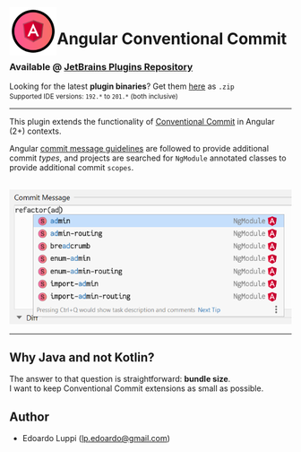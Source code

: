 <img align="left" width="85" height="85" src="https://raw.githubusercontent.com/lppedd/idea-conventional-commit-angular2/master/images/cc_angular_logo.png" alt="Plugin logo">

# Angular Conventional Commit

### Available @ [JetBrains Plugins Repository][4]

Looking for the latest **plugin binaries**? Get them [here][1] as `.zip`  
<small>Supported IDE versions: `192.*` to `201.*` (both inclusive)</small> 

-----

This plugin extends the functionality of [Conventional Commit][2] in Angular (2+) contexts.

Angular [commit message guidelines][3] are followed to provide additional commit _types_,
and projects are searched for `NgModule` annotated classes to provide additional commit `scopes`.

<br />
<img src="https://raw.githubusercontent.com/lppedd/idea-conventional-commit-angular2/master/images/ngmodules.png" alt="NgModule scopes">

-----

## Why Java and not Kotlin?

The answer to that question is straightforward: **bundle size**.  
I want to keep Conventional Commit extensions as small as possible.

## Author

 - Edoardo Luppi (<lp.edoardo@gmail.com>)

[1]: https://github.com/lppedd/idea-conventional-commit-angular2/releases
[2]: https://github.com/lppedd/idea-conventional-commit
[3]: https://github.com/angular/angular/blob/master/CONTRIBUTING.md#-commit-message-guidelines
[4]: https://plugins.jetbrains.com/plugin/13405-angular-conventional-commit
